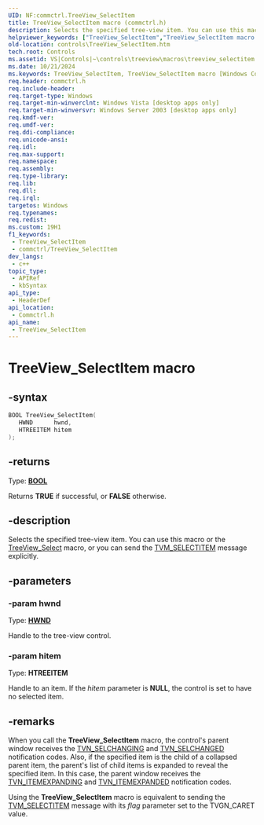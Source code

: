 ```yaml
---
UID: NF:commctrl.TreeView_SelectItem
title: TreeView_SelectItem macro (commctrl.h)
description: Selects the specified tree-view item. You can use this macro or the TreeView_Select macro, or you can send the TVM_SELECTITEM message explicitly.
helpviewer_keywords: ["TreeView_SelectItem","TreeView_SelectItem macro [Windows Controls]","_win32_TreeView_SelectItem","_win32_TreeView_SelectItem_cpp","commctrl/TreeView_SelectItem","controls.TreeView_SelectItem","controls._win32_TreeView_SelectItem"]
old-location: controls\TreeView_SelectItem.htm
tech.root: Controls
ms.assetid: VS|Controls|~\controls\treeview\macros\treeview_selectitem.htm
ms.date: 10/21/2024
ms.keywords: TreeView_SelectItem, TreeView_SelectItem macro [Windows Controls], _win32_TreeView_SelectItem, _win32_TreeView_SelectItem_cpp, commctrl/TreeView_SelectItem, controls.TreeView_SelectItem, controls._win32_TreeView_SelectItem
req.header: commctrl.h
req.include-header: 
req.target-type: Windows
req.target-min-winverclnt: Windows Vista [desktop apps only]
req.target-min-winversvr: Windows Server 2003 [desktop apps only]
req.kmdf-ver: 
req.umdf-ver: 
req.ddi-compliance: 
req.unicode-ansi: 
req.idl: 
req.max-support: 
req.namespace: 
req.assembly: 
req.type-library: 
req.lib: 
req.dll: 
req.irql: 
targetos: Windows
req.typenames: 
req.redist: 
ms.custom: 19H1
f1_keywords:
 - TreeView_SelectItem
 - commctrl/TreeView_SelectItem
dev_langs:
 - c++
topic_type:
 - APIRef
 - kbSyntax
api_type:
 - HeaderDef
api_location:
 - Commctrl.h
api_name:
 - TreeView_SelectItem
---
```


# TreeView_SelectItem macro

## -syntax

```cpp
BOOL TreeView_SelectItem(
   HWND      hwnd,
   HTREEITEM hitem
);
```

## -returns

Type: **[BOOL](/windows/desktop/winprog/windows-data-types)**

Returns <b>TRUE</b> if successful, or <b>FALSE</b> otherwise.


## -description

Selects the specified tree-view item. You can use this macro or the <a href="/windows/desktop/api/commctrl/nf-commctrl-treeview_select">TreeView_Select</a> macro, or you can send the <a href="/windows/desktop/Controls/tvm-selectitem">TVM_SELECTITEM</a> message explicitly.

## -parameters

### -param hwnd

Type: <b><a href="/windows/desktop/WinProg/windows-data-types">HWND</a></b>

Handle to the tree-view control.

### -param hitem

Type: <b>HTREEITEM</b>

Handle to an item. If the <i>hitem</i> parameter is <b>NULL</b>, the control is set to have no selected item.

## -remarks

When you call the <b>TreeView_SelectItem</b> macro, the control's parent window receives the <a href="/windows/desktop/Controls/tvn-selchanging">TVN_SELCHANGING</a> and <a href="/windows/desktop/Controls/tvn-selchanged">TVN_SELCHANGED</a> notification codes. Also, if the specified item is the child of a collapsed parent item, the parent's list of child items is expanded to reveal the specified item. In this case, the parent window receives the <a href="/windows/desktop/Controls/tvn-itemexpanding">TVN_ITEMEXPANDING</a> and <a href="/windows/desktop/Controls/tvn-itemexpanded">TVN_ITEMEXPANDED</a> notification codes. 

Using the <b>TreeView_SelectItem</b> macro is equivalent to sending the <a href="/windows/desktop/Controls/tvm-selectitem">TVM_SELECTITEM</a> message with its <i>flag</i> parameter set to the TVGN_CARET value.
